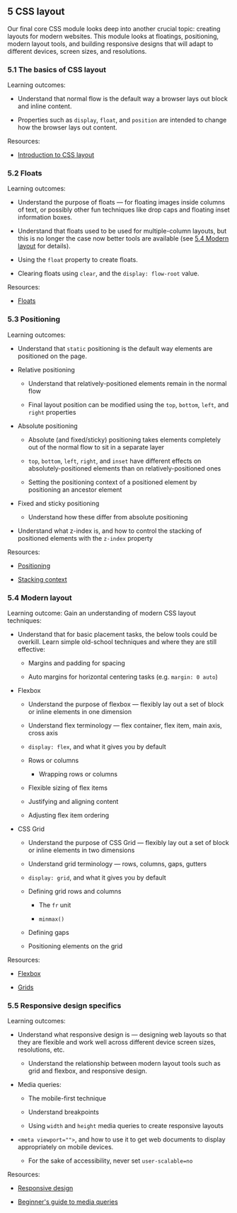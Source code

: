 ## 5 CSS layout

Our final core CSS module looks deep into another crucial topic: creating layouts for modern websites. This module looks at floatings, positioning, modern layout tools, and building responsive designs that will adapt to different devices, screen sizes, and resolutions.

### 5.1 The basics of CSS layout

Learning outcomes:

- Understand that normal flow is the default way a browser lays out block and inline content.

- Properties such as `display`, `float`, and `position` are intended to change how the browser lays out content.

Resources:

- [Introduction to CSS layout](https://developer.mozilla.org/docs/Learn/CSS/CSS_layout/Introduction)

### 5.2 Floats

Learning outcomes:

- Understand the purpose of floats — for floating images inside columns of text, or possibly other fun techniques like drop caps and floating inset information boxes.

- Understand that floats used to be used for multiple-column layouts, but this is no longer the case now better tools are available (see [5.4 Modern layout](./5-4-modern-layout.md) for details).

- Using the `float` property to create floats.

- Clearing floats using `clear`, and the `display: flow-root` value.

Resources:

- [Floats](https://developer.mozilla.org/docs/Learn/CSS/CSS_layout/Floats)

### 5.3 Positioning

Learning outcomes:

- Understand that `static` positioning is the default way elements are positioned on the page.

- Relative positioning

  - Understand that relatively-positioned elements remain in the normal flow

  - Final layout position can be modified using the `top`, `bottom`, `left`, and `right` properties

- Absolute positioning

  - Absolute (and fixed/sticky) positioning takes elements completely out of the normal flow to sit in a separate layer

  - `top`, `bottom`, `left`, `right`, and `inset` have different effects on absolutely-positioned elements than on relatively-positioned ones

  - Setting the positioning context of a positioned element by positioning an ancestor element

- Fixed and sticky positioning

  - Understand how these differ from absolute positioning

- Understand what z-index is, and how to control the stacking of positioned elements with the `z-index` property

Resources:

- [Positioning](https://developer.mozilla.org/docs/Learn/CSS/CSS_layout/Positioning)

- [Stacking context](https://developer.mozilla.org/docs/Web/CSS/CSS_positioned_layout/Understanding_z-index/Stacking_context)

### 5.4 Modern layout

Learning outcome: Gain an understanding of modern CSS layout techniques:

- Understand that for basic placement tasks, the below tools could be overkill. Learn simple old-school techniques and where they are still effective:

  - Margins and padding for spacing

  - Auto margins for horizontal centering tasks (e.g. `margin: 0 auto`)

- Flexbox

  - Understand the purpose of flexbox — flexibly lay out a set of block or inline elements in one dimension

  - Understand flex terminology — flex container, flex item, main axis, cross axis

  - `display: flex`, and what it gives you by default

  - Rows or columns

    - Wrapping rows or columns

  - Flexible sizing of flex items

  - Justifying and aligning content

  - Adjusting flex item ordering

- CSS Grid

  - Understand the purpose of CSS Grid — flexibly lay out a set of block or inline elements in two dimensions

  - Understand grid terminology — rows, columns, gaps, gutters

  - `display: grid`, and what it gives you by default

  - Defining grid rows and columns

    - The `fr` unit

    - `minmax()`

  - Defining gaps

  - Positioning elements on the grid

Resources:

- [Flexbox](https://developer.mozilla.org/docs/Learn/CSS/CSS_layout/Flexbox)

- [Grids](https://developer.mozilla.org/docs/Learn/CSS/CSS_layout/Grids)

### 5.5 Responsive design specifics

Learning outcomes:

- Understand what responsive design is — designing web layouts so that they are flexible and work well across different device screen sizes, resolutions, etc.

  - Understand the relationship between modern layout tools such as grid and flexbox, and responsive design.

- Media queries:

  - The mobile-first technique

  - Understand breakpoints

  - Using `width` and `height` media queries to create responsive layouts

- `<meta viewport="">`, and how to use it to get web documents to display appropriately on mobile devices.

  - For the sake of accessibility, never set `user-scalable=no`

Resources:

- [Responsive design](https://developer.mozilla.org/docs/Learn/CSS/CSS_layout/Responsive_Design)

- [Beginner's guide to media queries](https://developer.mozilla.org/docs/Learn/CSS/CSS_layout/Media_queries)
